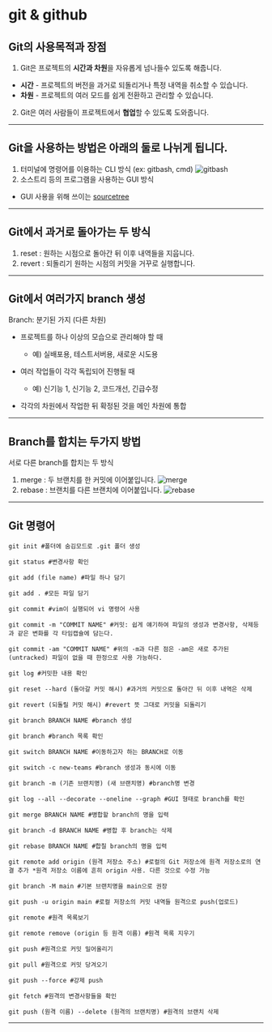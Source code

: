 # git & github 

## Git의 사용목적과 장점
1. Git은 프로젝트의 **시간과 차원**을 자유롭게 넘나들수 있도록 해줍니다.
* **시간** - 프로젝트의 버전을 과거로 되돌리거나 특정 내역을 취소할 수 있습니다.
* **차원** - 프로젝트의 여러 모드를 쉽게 전환하고 관리할 수 있습니다.

2. Git은 여러 사람들이 프로젝트에서 **협업**할 수 있도록 도와줍니다.
___

## Git을 사용하는 방법은 아래의 둘로 나뉘게 됩니다. 

  1. 터미널에 명령어를 이용하는 CLI 방식 (ex: gitbash, cmd)
![gitbash](https://blog.kakaocdn.net/dn/n1QDr/btqCJlFVXg4/QZCZAKcQXNRkRtxB3vnkoK/img.png)
  2. 소스트리 등의 프로그램을 사용하는 GUI 방식
* GUI 사용을 위해 쓰이는 [sourcetree](https://www.sourcetreeapp.com/)
___


## Git에서 과거로 돌아가는 두 방식 
1. reset : 원하는 시점으로 돌아간 뒤 이후 내역들을 지웁니다.
2. revert : 되돌리기 원하는 시점의 커밋을 거꾸로 실행합니다.
___

## Git에서 여러가지 branch 생성

Branch: 분기된 가지 (다른 차원)
* 프로젝트를 하나 이상의 모습으로 관리해야 할 때
  * 예) 실배포용, 테스트서버용, 새로운 시도용
* 여러 작업들이 각각 독립되어 진행될 때
  * 예) 신기능 1, 신기능 2, 코드개선, 긴급수정

* 각각의 차원에서 작업한 뒤 확정된 것을 메인 차원에 통합

___

## Branch를 합치는 두가지 방법
서로 다른 branch를 합치는 두 방식 

1. merge : 두 브랜치를 한 커밋에 이어붙입니다.
![merge](https://wac-cdn.atlassian.com/dam/jcr:4639eeb8-e417-434a-a3f8-a972277fc66a/02%20Merging%20main%20into%20the%20feature%20branh.svg?cdnVersion=1084) 
2. rebase : 브랜치를 다른 브랜치에 이어붙입니다.
![rebase](https://wac-cdn.atlassian.com/dam/jcr:2908e0e6-f74b-4425-b5d2-f5eca8cfcd99/05%20Rebasing%20the%20main%20branch.svg?cdnVersion=1084)
___

## Git 명령어

```
git init #폴더에 숨김모드로 .git 폴더 생성

git status #변경사항 확인

git add (file name) #파일 하나 담기

git add . #모든 파일 담기

git commit #vim이 실행되어 vi 명령어 사용  

git commit -m "COMMIT NAME" #커밋: 쉽게 얘기하여 파일의 생성과 변경사항, 삭제등과 같은 변화를 각 타임캡슐에 담는다.

git commit -am "COMMIT NAME" #위의 -m과 다른 점은 -am은 새로 추가된(untracked) 파일이 없을 때 한정으로 사용 가능하다.

git log #커밋한 내용 확인 

git reset --hard (돌아갈 커밋 해시) #과거의 커밋으로 돌아간 뒤 이후 내역은 삭제

git revert (되돌릴 커밋 해시) #revert 뜻 그대로 커밋을 되돌리기

git branch BRANCH NAME #branch 생성

git branch #branch 목록 확인

git switch BRANCH NAME #이동하고자 하는 BRANCH로 이동

git switch -c new-teams #branch 생성과 동시에 이동

git branch -m (기존 브랜치명) (새 브랜치명) #branch명 변경

git log --all --decorate --oneline --graph #GUI 형태로 branch를 확인

git merge BRANCH NAME #병합할 branch의 명을 입력 

git branch -d BRANCH NAME #병합 후 branch는 삭제

git rebase BRANCH NAME #합칠 branch의 명을 입력

git remote add origin (원격 저장소 주소) #로컬의 Git 저장소에 원격 저장소로의 연결 추가 *원격 저장소 이름에 흔히 origin 사용. 다른 것으로 수정 가능

git branch -M main #기본 브랜치명을 main으로 권장

git push -u origin main #로컬 저장소의 커밋 내역들 원격으로 push(업로드)

git remote #원격 목록보기

git remote remove (origin 등 원격 이름) #원격 목록 지우기

git push #원격으로 커밋 밀어올리기

git pull #원격으로 커밋 당겨오기 

git push --force #강제 push

git fetch #원격의 변경사항들을 확인

git push (원격 이름) --delete (원격의 브랜치명) #원격의 브랜치 삭제
```
___